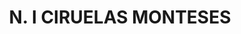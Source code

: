 ---
title: "N. I CIRUELAS MONTESES"
plant-name: "N. I CIRUELAS MONTESES"
plant-number: "001"
plant-xml: "/assets/xml/plant001.xml"
plant-img1: "/assets/img/plant001_verso.jpg"
plant-img2: "/assets/img/plant001.jpg"
plant-title: "N. I CIRUELAS MONTESES"
plant-taxon-link: ""
plant-taxon-content: ""
layout: single-xml
---